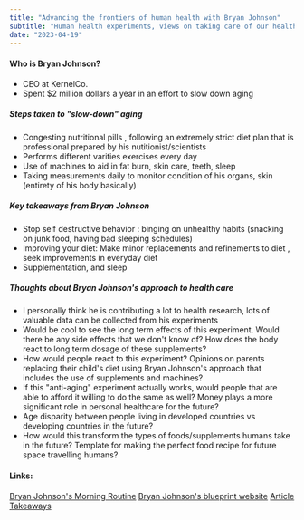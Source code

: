 ```yaml
---
title: "Advancing the frontiers of human health with Bryan Johnson"
subtitle: "Human health experiments, views on taking care of our health"
date: "2023-04-19"
---
```


#### Who is Bryan Johnson?

- CEO at KernelCo.
- Spent $2 million dollars a year in an effort to slow down aging

##### Steps taken to "slow-down" aging

- Congesting nutritional pills , following an extremely strict diet plan that is professional prepared by his nutitionist/scientists
- Performs different varities exercises every day
- Use of machines to aid in fat burn, skin care, teeth, sleep
- Taking measurements daily to monitor condition of his organs, skin (entirety of his body basically)

##### Key takeaways from Bryan Johnson

- Stop self destructive behavior : binging on unhealthy habits (snacking on junk food, having bad sleeping schedules)
- Improving your diet: Make minor replacements and refinements to diet , seek improvements in everyday diet
- Supplementation, and sleep

##### Thoughts about Bryan Johnson's approach to health care

- I personally think he is contributing a lot to health research, lots of valuable data can be collected from his experiments
- Would be cool to see the long term effects of this experiment. Would there be any side effects that we don't know of? How does the body react to long term dosage of these supplements?
- How would people react to this experiment? Opinions on parents replacing their child's diet using Bryan Johnson's approach that includes the use of supplements and machines?
- If this "anti-aging" experiment actually works, would people that are able to afford it willing to do the same as well? Money plays a more significant role in personal healthcare for the future?
- Age disparity between people living in developed countries vs developing countries in the future?
- How would this transform the types of foods/supplements humans take in the future? Template for making the perfect food recipe for future space travelling humans?

#### Links:

[Bryan Johnson's Morning Routine](https://www.youtube.com/watch?v=F_3p81GmHEg&t=1233s)
[Bryan Johnson's blueprint website](https://blueprint.bryanjohnson.co/)
[Article](https://fortune.com/well/2023/03/19/bryan-johnson-anti-aging-routine-diet-exercise/)
[Takeaways](https://www.youtube.com/watch?v=E4gldOpNXi4&t=14s)
